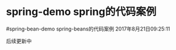 # spring-demo spring的代码案例
  #spring-bean-demo spring-beans的代码案例 2017年8月21日09:25:11
  
  
  
  后续更新中
